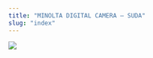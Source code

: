```yaml
---
title: "MINOLTA DIGITAL CAMERA – SUDA"
slug: "index"
---
```


[![](/wp-content/PICT2290-300x225.jpg)](/wp-content/PICT2290.jpg)